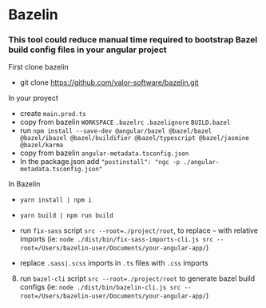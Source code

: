 # Bazelin

### This tool could reduce manual time required to bootstrap Bazel build config files in your angular project

First clone bazelin

- git clone https://github.com/valor-software/bazelin.git

In your proyect

- create `main.prod.ts`
- copy from bazelin `WORKSPACE` `.bazelrc` `.bazelignore` `BUILD.bazel`
- run `npm install --save-dev @angular/bazel @bazel/bazel @bazel/ibazel @bazel/buildifier @bazel/typescript @bazel/jasmine @bazel/karma`
- copy from bazelin `angular-metadata.tsconfig.json`
- In the package.json add `"postinstall": "ngc -p ./angular-metadata.tsconfig.json"`

In Bazelin
- `yarn install | npm i`
- `yarn build | npm run build`

- run `fix-sass` script `src --root=./project/root`, to replace `~` with relative imports
    (ie: `node ./dist/bin/fix-sass-imports-cli.js src --root=/Users/bazelin-user/Documents/your-angular-app/`)

- replace `.sass|.scss` imports in `.ts` files with `.css` imports

8. run `bazel-cli` script `src --root=./project/root` to generate bazel build configs
    (ie: `node ./dist/bin/bazelin-cli.js src --root=/Users/bazelin-user/Documents/your-angular-app/`)